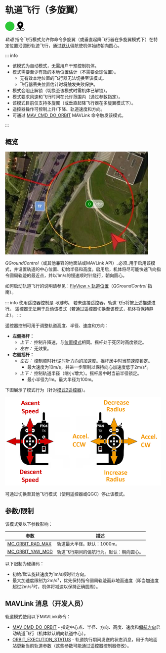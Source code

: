 # 轨道飞行（多旋翼）

<img src="../../assets/site/difficulty_easy.png" title="Easy to fly" width="30px" />&nbsp;<img src="../../assets/site/position_fixed.svg" title="Position fix required (e.g. GPS)" width="30px" />

_轨道_ 指令飞行模式允许你命令多旋翼（或垂直起降飞行器在多旋翼模式下）在特定位置沿圆形轨迹飞行，通过[默认](https://mavlink.io/en/messages/common.html#ORBIT_YAW_BEHAVIOUR)偏航使机体始终朝向圆心。

::: info

- 该模式为自动模式，无需用户干预控制机体。
- 模式需要至少有效的本地位置估计（不需要全球位置）。
  - 无有效本地位置的飞行器无法切换至该模式。
  - 飞行器丢失位置估计时将触发失败保护。
- 模式会阻止解锁（切换至该模式时需机体已解锁）。
- 模式要求风速和飞行时间在允许范围内（通过参数指定）。
- 该模式目前仅支持多旋翼（或垂直起降飞行器在多旋翼模式下）。
- 遥控器操作可控制上升/下降、轨道速度和方向。
- 可通过 [MAV_CMD_DO_ORBIT](https://mavlink.io/en/messages/common.html#MMAV_CMD_DO_ORBIT) MAVLink 命令触发该模式。

<!-- https://github.com/PX4/PX4-Autopilot/blob/main/src/modules/commander/ModeUtil/mode_requirements.cpp -->

:::

## 概览

![轨道模式 - 多旋翼](../../assets/flying/orbit.jpg)

_QGroundControl_（或其他兼容的地面站或MAVLink API）_必须_用于启用该模式，并设置轨道的中心位置、初始半径和高度。启用后，机体将尽可能快速飞向指令圆周轨迹的最近点，并以1m/s的慢速顺时针绕行，朝向圆心。

如何启动轨道飞行的说明请参见：[FlyView > 轨道位置](https://docs.qgroundcontrol.com/master/en/qgc-user-guide/fly_view/fly_view.html#orbit)（_QGroundControl_ 指南）。

::: info
使用遥控器控制是 _可选的_。
若未连接遥控器，轨道飞行将按上述描述进行。
遥控器无法用于启动该模式（若通过遥控器切换至该模式，机体将保持静止）。
:::

遥控器控制可用于调整轨道高度、半径、速度和方向：

- **左侧摇杆：**
  - _上下：_ 控制升降速，与[位置模式](../flight_modes_mc/position.md)相同。摇杆处于死区时高度锁定。
  - _左右：_ 无效果。
- **右侧摇杆：**
  - _左右：_ 控制顺时针/逆时针方向的加速度。摇杆居中时当前速度锁定。
    - 最大速度为10m/s，并进一步限制以保持向心加速度低于2m/s²。
  - _上下：_ 控制轨道半径（缩小/增大）。摇杆居中时当前半径锁定。
    - 最小半径为1m。最大半径为100m。

下图展示了模式行为（针对[模式2遥控器](../getting_started/rc_transmitter_receiver.md#transmitter_modes)）。

![轨道模式 - 多旋翼](../../assets/flight_modes/orbit_mc.png)

可通过切换至其他飞行模式（使用遥控器或QGC）停止该模式。

## 参数/限制

该模式受以下参数影响：

| 参数                                                                                                   | 描述                                                         |
| ----------------------------------------------------------------------------------------------------------- | ------------------------------------------------------------------- |
| <a id="MC_ORBIT_RAD_MAX"></a>[MC_ORBIT_RAD_MAX](../advanced_config/parameter_reference.md#MC_ORBIT_RAD_MAX) | 轨道最大半径。默认：1000m。                            |
| <a id="MC_ORBIT_YAW_MOD"></a>[MC_ORBIT_YAW_MOD](../advanced_config/parameter_reference.md#MC_ORBIT_YAW_MOD) | 轨道飞行期间的偏航行为。默认：朝向圆心。 |

以下限制为硬编码：

- 初始/默认旋转速度为1m/s顺时针方向。
- 最大加速度限制为2m/s²，优先保持指令圆周轨迹而非地面速度（即当加速度超过2m/s²时，机体将减速以保持正确圆周）。

## MAVLink 消息（开发人员）

轨道模式使用以下MAVLink命令：

- [MAV_CMD_DO_ORBIT](https://mavlink.io/en/messages/common.html#MAV_CMD_DO_ORBIT) - 指定中心点、半径、方向、高度、速度和[偏航方向](https://mavlink.io/en/messages/common.html#ORBIT_YAW_BEHAVIOUR)启动轨道飞行（机体默认朝向轨道中心）。
- [ORBIT_EXECUTION_STATUS](https://mavlink.io/en/messages/common.html#ORBIT_EXECUTION_STATUS) - 轨道执行期间发送的状态消息，用于向地面站更新当前轨道参数（这些参数可能通过遥控器控制器修改）。